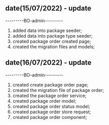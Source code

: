 ## date(15/07/2022) - update

---------BO-admin---------

1. added data into package seeder;
2. added data into package type seeder;
3. created package order created page;
4. created the migration files and models;


## date(16/07/2022) - update

---------BO-admin---------

1. created create package order page;
2. created the migration file of package order;
3. created the package order service;
4. created package order model;
5. created package order status model;
6. created package order store request;
7. created package order component;



   